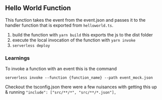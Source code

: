 ## Hello World Function

This function takes the event from the event.json and passes it to the handler function that is exported from ```helloworld.ts```.

1. build the function with ```yarn build``` this exports the js to the dist folder
2. execute the local invocation of the function with ```yarn invoke```
3. ```serverless deploy```

### Learnings
To invoke a function with an event this is the command
```
serverless invoke --function {function_name} --path event_mock.json
```
Checkout the tsconfig.json there were a few nuisances with getting this up &
running   ```"include": ["src/**/*", "src/**/*.json"],```
